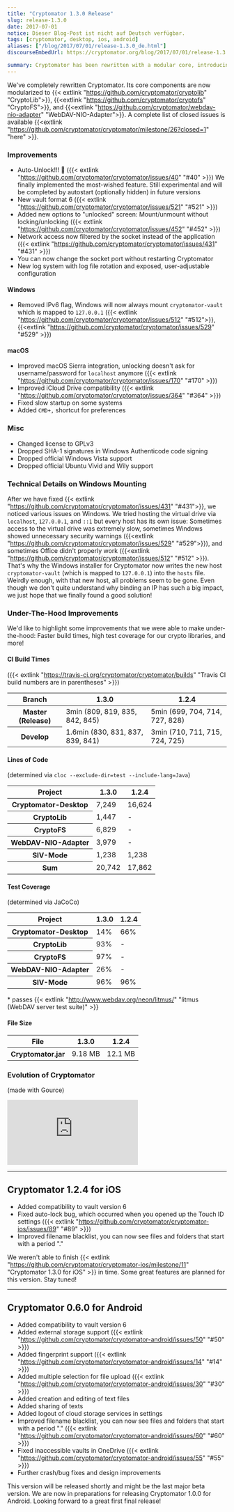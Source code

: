 ```yaml
---
title: "Cryptomator 1.3.0 Release"
slug: release-1.3.0
date: 2017-07-01
notice: Dieser Blog-Post ist nicht auf Deutsch verfügbar.
tags: [cryptomator, desktop, ios, android]
aliases: ["/blog/2017/07/01/release-1.3.0_de.html"]
discourseEmbedUrl: https://cryptomator.org/blog/2017/07/01/release-1.3.0_en.html

summary: Cryptomator has been rewritten with a modular core, introducing features like auto-unlock, a new vault format, performance improvements, and enhanced compatibility. We've switched to IntelliJ, updated to GPLv3, and dropped 32-bit support. iOS and Android updates include compatibility with vault format 6, bug fixes, and new features like fingerprint support on Android, with more updates on the way.
---
```

We've completely rewritten Cryptomator. Its core components are now modularized to {{< extlink "https://github.com/cryptomator/cryptolib" "CryptoLib">}}, {{<extlink "https://github.com/cryptomator/cryptofs" "CryptoFS">}}, and {{<extlink "https://github.com/cryptomator/webdav-nio-adapter" "WebDAV-NIO-Adapter">}}. A complete list of closed issues is available {{<extlink "https://github.com/cryptomator/cryptomator/milestone/26?closed=1" "here" >}}.

### Improvements
- Auto-Unlock!!! :tada: ({{< extlink "https://github.com/cryptomator/cryptomator/issues/40" "#40" >}}) We finally implemented the most-wished feature. Still experimental and will be completed by autostart (optionally hidden) in future versions
- New vault format 6 ({{< extlink "https://github.com/cryptomator/cryptomator/issues/521" "#521" >}})
- Added new options to "unlocked" screen: Mount/unmount without locking/unlocking ({{< extlink "https://github.com/cryptomator/cryptomator/issues/452" "#452" >}})
- Network access now filtered by the socket instead of the application ({{< extlink "https://github.com/cryptomator/cryptomator/issues/431" "#431" >}})
- You can now change the socket port without restarting Cryptomator
- New log system with log file rotation and exposed, user-adjustable configuration

#### Windows
- Removed IPv6 flag, Windows will now always mount `cryptomator-vault` which is mapped to `127.0.0.1` ({{< extlink "https://github.com/cryptomator/cryptomator/issues/512" "#512">}}, {{<extlink "https://github.com/cryptomator/cryptomator/issues/529" "#529" >}})

#### macOS
- Improved macOS Sierra integration, unlocking doesn't ask for username/password for `localhost` anymore ({{< extlink "https://github.com/cryptomator/cryptomator/issues/170" "#170" >}})
- Improved iCloud Drive compatibility ({{< extlink "https://github.com/cryptomator/cryptomator/issues/364" "#364" >}})
- Fixed slow startup on some systems
- Added `CMD+,` shortcut for preferences

### Misc
- Changed license to GPLv3
- Dropped SHA-1 signatures in Windows Authenticode code signing
- Dropped official Windows Vista support
- Dropped official Ubuntu Vivid and Wily support

### Technical Details on Windows Mounting
After we have fixed {{< extlink "https://github.com/cryptomator/cryptomator/issues/431" "#431">}}, we noticed various issues on Windows. We tried hosting the virtual drive via `localhost`, `127.0.0.1`, and `::1` but every host has its own issue: Sometimes access to the virtual drive was extremely slow, sometimes Windows showed unnecessary security warnings ({{<extlink "https://github.com/cryptomator/cryptomator/issues/529" "#529">}}), and sometimes Office didn't properly work ({{<extlink "https://github.com/cryptomator/cryptomator/issues/512" "#512" >}}). That's why the Windows installer for Cryptomator now writes the new host `cryptomator-vault` (which is mapped to `127.0.0.1`) into the `hosts` file. Weirdly enough, with that new host, all problems seem to be gone. Even though we don't quite understand why binding an IP has such a big impact, we just hope that we finally found a good solution!

### Under-The-Hood Improvements
We'd like to highlight some improvements that we were able to make under-the-hood: Faster build times, high test coverage for our crypto libraries, and more!

#### CI Build Times
({{< extlink "https://travis-ci.org/cryptomator/cryptomator/builds" "Travis CI build numbers are in parentheses" >}})

<table class="table-fixed w-full">
  <thead>
    <tr class="border-t">
      <th class="w-1/3 px-4 py-2">Branch</th>
      <th class="w-1/3 px-4 py-2">1.3.0</th>
      <th class="w-1/3 px-4 py-2">1.2.4</th>
    </tr>
  </thead>
  <tbody>
    <tr class="border-t">
      <th class="px-4 py-2">Master (Release)</th>
      <td class="px-4 py-2">3min (809, 819, 835, 842, 845)</td>
      <td class="px-4 py-2">5min (699, 704, 714, 727, 828)</td>
    </tr>
    <tr class="border-t">
      <th class="px-4 py-2">Develop</th>
      <td class="px-4 py-2">1.6min (830, 831, 837, 839, 841)</td>
      <td class="px-4 py-2">3min (710, 711, 715, 724, 725)</td>
    </tr>
  </tbody>
</table>

#### Lines of Code
(determined via `cloc --exclude-dir=test --include-lang=Java`)

<table class="table-fixed w-full">
  <thead>
    <tr class="border-t">
      <th class="w-1/3 px-4 py-2">Project</th>
      <th class="w-1/3 px-4 py-2">1.3.0</th>
      <th class="w-1/3 px-4 py-2">1.2.4</th>
    </tr>
  </thead>
  <tbody>
    <tr class="border-t">
      <th class="px-4 py-2">Cryptomator-Desktop</th>
      <td class="px-4 py-2">7,249</td>
      <td class="px-4 py-2">16,624</td>
    </tr>
    <tr class="border-t">
      <th class="px-4 py-2">CryptoLib</th>
      <td class="px-4 py-2">1,447</td>
      <td class="px-4 py-2">-</td>
    </tr>
    <tr class="border-t">
      <th class="px-4 py-2">CryptoFS</th>
      <td class="px-4 py-2">6,829</td>
      <td class="px-4 py-2">-</td>
    </tr>
    <tr class="border-t">
      <th class="px-4 py-2">WebDAV-NIO-Adapter</th>
      <td class="px-4 py-2">3,979</td>
      <td class="px-4 py-2">-</td>
    </tr>
    <tr class="border-t">
      <th class="px-4 py-2">SIV-Mode</th>
      <td class="px-4 py-2">1,238</td>
      <td class="px-4 py-2">1,238</td>
    </tr>
    <tr class="border-t">
      <th class="px-4 py-2">Sum</th>
      <td class="px-4 py-2">20,742</td>
      <td class="px-4 py-2">17,862</td>
    </tr>
  </tbody>
</table>

#### Test Coverage
(determined via JaCoCo)

<table class="table-fixed w-full">
  <thead>
    <tr class="border-t">
      <th class="w-1/3 px-4 py-2">Project</th>
      <th class="w-1/3 px-4 py-2">1.3.0</th>
      <th class="w-1/3 px-4 py-2">1.2.4</th>
    </tr>
  </thead>
  <tbody>
    <tr class="border-t">
      <th class="px-4 py-2">Cryptomator-Desktop</th>
      <td class="px-4 py-2">14%</td>
      <td class="px-4 py-2">66%</td>
    </tr>
    <tr class="border-t">
      <th class="px-4 py-2">CryptoLib</th>
      <td class="px-4 py-2">93%</td>
      <td class="px-4 py-2">-</td>
    </tr>
    <tr class="border-t">
      <th class="px-4 py-2">CryptoFS</th>
      <td class="px-4 py-2">97%</td>
      <td class="px-4 py-2">-</td>
    </tr>
    <tr class="border-t">
      <th class="px-4 py-2">WebDAV-NIO-Adapter</th>
      <td class="px-4 py-2">26%</td>
      <td class="px-4 py-2">-</td>
    </tr>
    <tr class="border-t">
      <th class="px-4 py-2">SIV-Mode</th>
      <td class="px-4 py-2">96%</td>
      <td class="px-4 py-2">96%</td>
    </tr>
  </tbody>
</table>

\* passes {{< extlink "http://www.webdav.org/neon/litmus/" "litmus (WebDAV server test suite)" >}}

#### File Size

<table class="table-fixed w-full">
  <thead>
    <tr class="border-t">
      <th class="w-1/3 px-4 py-2">File</th>
      <th class="w-1/3 px-4 py-2">1.3.0</th>
      <th class="w-1/3 px-4 py-2">1.2.4</th>
    </tr>
  </thead>
  <tbody>
    <tr class="border-t">
      <th class="px-4 py-2">Cryptomator.jar</th>
      <td class="px-4 py-2">9.18 MB</td>
      <td class="px-4 py-2">12.1 MB</td>
    </tr>
  </tbody>
</table>

### Evolution of Cryptomator
(made with Gource)

<div class="relative aspect-video">
  <iframe class="absolute w-full h-full" src="https://gfycat.com/ifr/UnlawfulAdmirableAmericanindianhorse" frameborder="0" scrolling="no" allowfullscreen></iframe>
</div>

---

## Cryptomator 1.2.4 for iOS
- Added compatibility to vault version 6
- Fixed auto-lock bug, which occurred when you opened up the Touch ID settings ({{< extlink "https://github.com/cryptomator/cryptomator-ios/issues/89" "#89" >}})
- Improved filename blacklist, you can now see files and folders that start with a period "."

We weren't able to finish {{< extlink "https://github.com/cryptomator/cryptomator-ios/milestone/11" "Cryptomator 1.3.0 for iOS" >}} in time. Some great features are planned for this version. Stay tuned!

---

## Cryptomator 0.6.0 for Android
- Added compatibility to vault version 6
- Added external storage support ({{< extlink "https://github.com/cryptomator/cryptomator-android/issues/50" "#50" >}})
- Added fingerprint support ({{< extlink "https://github.com/cryptomator/cryptomator-android/issues/14" "#14" >}})
- Added multiple selection for file upload ({{< extlink "https://github.com/cryptomator/cryptomator-android/issues/30" "#30" >}})
- Added creation and editing of text files
- Added sharing of texts
- Added logout of cloud storage services in settings
- Improved filename blacklist, you can now see files and folders that start with a period "." ({{< extlink "https://github.com/cryptomator/cryptomator-android/issues/60" "#60" >}})
- Fixed inaccessible vaults in OneDrive ({{< extlink "https://github.com/cryptomator/cryptomator-android/issues/55" "#55" >}})
- Further crash/bug fixes and design improvements

This version will be released shortly and might be the last major beta version. We are now in preparations for releasing Cryptomator 1.0.0 for Android. Looking forward to a great first final release!
